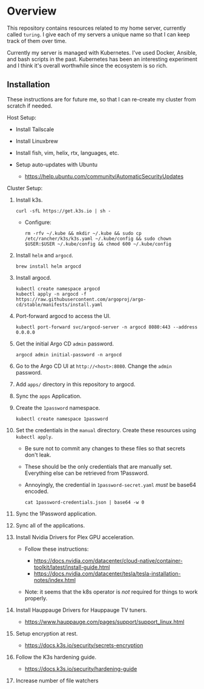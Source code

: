 # Overview

This repository contains resources related to my home server, currently called
`turing`. I give each of my servers a unique name so that I can keep track of
them over time.

Currently my server is managed with Kubernetes. I've used Docker, Ansible, and
bash scripts in the past. Kubernetes has been an interesting experiment and I
think it's overall worthwhile since the ecosystem is so rich.

## Installation

These instructions are for future me, so that I can re-create my cluster from
scratch if needed.

Host Setup:

- Install Tailscale
- Install Linuxbrew
- Install fish, vim, helix, rtx, languages, etc.
- Setup auto-updates with Ubuntu

  - https://help.ubuntu.com/community/AutomaticSecurityUpdates

Cluster Setup:

1. Install k3s.

   ```
   curl -sfL https://get.k3s.io | sh -
   ```

   - Configure:

     ```
     rm -rfv ~/.kube && mkdir ~/.kube && sudo cp /etc/rancher/k3s/k3s.yaml ~/.kube/config && sudo chown $USER:$USER ~/.kube/config && chmod 600 ~/.kube/config
     ```

1. Install `helm` and `argocd`.

   ```
   brew install helm argocd
   ```

1. Install argocd.

   ```
   kubectl create namespace argocd
   kubectl apply -n argocd -f https://raw.githubusercontent.com/argoproj/argo-cd/stable/manifests/install.yaml
   ```

1. Port-forward argocd to access the UI.

   ```
   kubectl port-forward svc/argocd-server -n argocd 8080:443 --address 0.0.0.0
   ```

1. Get the initial Argo CD `admin` password.

   ```
   argocd admin initial-password -n argocd
   ```

1. Go to the Argo CD UI at `http://<host>:8080`. Change the `admin` password.

1. Add `apps/` directory in this repository to argocd.
1. Sync the `apps` Application.
1. Create the `1password` namespace.

   ```
   kubectl create namespace 1password
   ```

1. Set the credentials in the `manual` directory. Create these resources using
   `kubectl apply`.

   - Be sure not to commit any changes to these files so that secrets don't
     leak.
   - These should be the only credentials that are manually set. Everything else
     can be retrieved from 1Password.
   - Annoyingly, the credential in `1password-secret.yaml` _must_ be base64
     encoded.

     ```
     cat 1password-credentials.json | base64 -w 0
     ```

1. Sync the 1Password application.
1. Sync all of the applications.
1. Install Nvidia Drivers for Plex GPU acceleration.

   - Follow these instructions:

     - https://docs.nvidia.com/datacenter/cloud-native/container-toolkit/latest/install-guide.html
     - https://docs.nvidia.com/datacenter/tesla/tesla-installation-notes/index.html

   - Note: it seems that the k8s operator is _not_ required for things to work
     properly.

1. Install Hauppauge Drivers for Hauppauge TV tuners.

   - https://www.hauppauge.com/pages/support/support_linux.html

1. Setup encryption at rest.

   - https://docs.k3s.io/security/secrets-encryption

1. Follow the K3s hardening guide.

   - https://docs.k3s.io/security/hardening-guide

1. Increase number of file watchers
